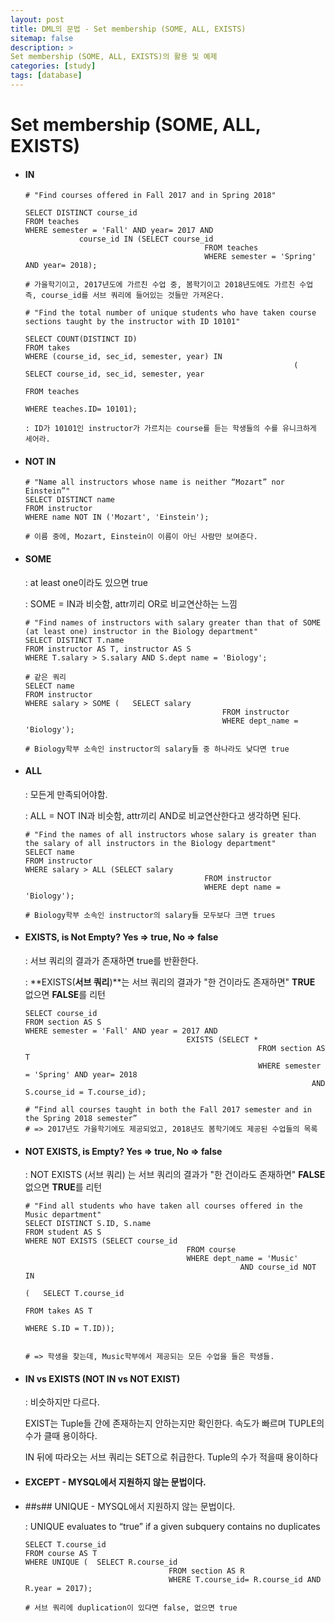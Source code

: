 ```yaml
---
layout: post
title: DML의 문법 - Set membership (SOME, ALL, EXISTS)
sitemap: false
description: > 
Set membership (SOME, ALL, EXISTS)의 활용 및 예제 
categories: [study]
tags: [database]
---
```



# Set membership (SOME, ALL, EXISTS)

  - #### IN

    ~~~mysql
    # "Find courses offered in Fall 2017 and in Spring 2018"
    
    SELECT DISTINCT course_id
    FROM teaches
    WHERE semester = 'Fall' AND year= 2017 AND
    			course_id IN (SELECT course_id
    										FROM teaches
    										WHERE semester = 'Spring' AND year= 2018);
    										
    # 가을학기이고, 2017년도에 가르친 수업 중, 봄학기이고 2018년도에도 가르친 수업 즉, course_id를 서브 쿼리에 들어있는 것들만 가져온다. 
    ~~~

    ~~~mysql
    # "Find the total number of unique students who have taken course sections taught by the instructor with ID 10101"
    
    SELECT COUNT(DISTINCT ID)
    FROM takes
    WHERE (course_id, sec_id, semester, year) IN
    															(	SELECT course_id, sec_id, semester, year
    																FROM teaches
    																WHERE teaches.ID= 10101);
    
    : ID가 10101인 instructor가 가르치는 course를 듣는 학생들의 수를 유니크하게 세어라.  
    ~~~

  - #### NOT IN

    ~~~mysql
    # "Name all instructors whose name is neither “Mozart” nor Einstein”"
    SELECT DISTINCT name
    FROM instructor
    WHERE name NOT IN ('Mozart', 'Einstein');
    
    # 이름 중에, Mozart, Einstein이 이름이 아닌 사람만 보여준다. 
    ~~~

  - #### SOME

    : at least one이라도 있으면 true

    : SOME = IN과 비슷함, attr끼리 OR로 비교연산하는 느낌

    ~~~mysql
    # "Find names of instructors with salary greater than that of SOME (at least one) instructor in the Biology department"
    SELECT DISTINCT T.name
    FROM instructor AS T, instructor AS S
    WHERE T.salary > S.salary AND S.dept name = 'Biology';
    
    # 같은 쿼리 
    SELECT name
    FROM instructor
    WHERE salary > SOME (	SELECT salary
    											FROM instructor
    											WHERE dept_name = 'Biology');
    
    # Biology학부 소속인 instructor의 salary들 중 하나라도 낮다면 true
    ~~~


  - #### ALL

    : 모든게 만족되어야함. 

    : ALL = NOT IN과 비슷함, attr끼리 AND로 비교연산한다고 생각하면 된다. 

    ~~~mysql
    # "Find the names of all instructors whose salary is greater than the salary of all instructors in the Biology department"
    SELECT name
    FROM instructor
    WHERE salary > ALL (SELECT salary
    										FROM instructor
    										WHERE dept name = 'Biology');
    
    # Biology학부 소속인 instructor의 salary들 모두보다 크면 trues
    ~~~


  - #### EXISTS, is Not Empty? Yes => true, No => false

    : 서브 쿼리의 결과가 존재하면 true를 반환한다. 

    : **EXISTS(**서브 쿼리**)**는 서브 쿼리의 결과가 "한 건이라도 존재하면" **TRUE** 없으면 **FALSE**를 리턴

    ~~~mysql
    SELECT course_id
    FROM section AS S
    WHERE semester = 'Fall' AND year = 2017 AND
    									EXISTS (SELECT *
    													FROM section AS T
    													WHERE semester = 'Spring' AND year= 2018
    																AND S.course_id = T.course_id);
    
    # “Find all courses taught in both the Fall 2017 semester and in the Spring 2018 semester”
    # => 2017년도 가을학기에도 제공되었고, 2018년도 봄학기에도 제공된 수업들의 목록 
    ~~~

  - #### NOT EXISTS, is Empty? Yes => true, No => false

    : NOT EXISTS (서브 쿼리) 는 서브 쿼리의 결과가 "한 건이라도 존재하면" **FALSE** 없으면 **TRUE**를 리턴

    ~~~mysql
    # "Find all students who have taken all courses offered in the Music department"
    SELECT DISTINCT S.ID, S.name
    FROM student AS S
    WHERE NOT EXISTS (SELECT course_id
    									FROM course
    									WHERE dept_name = 'Music'
    												AND course_id NOT IN
    																			(	SELECT T.course_id
    																				FROM takes AS T
    																				WHERE S.ID = T.ID));
    
    
    # => 학생을 찾는데, Music학부에서 제공되는 모든 수업을 들은 학생들. 
    ~~~

  - #### IN vs EXISTS (NOT IN vs NOT EXIST)

    : 비슷하지만 다르다. 

    EXIST는 Tuple들 간에 존재하는지 안하는지만 확인한다. 속도가 빠르며 TUPLE의 수가 클때 용이하다. 

    IN 뒤에 따라오는 서브 쿼리는 SET으로 취급한다. Tuple의 수가 적을때 용이하다  

  - #### EXCEPT - MYSQL에서 지원하지 않는 문법이다. 

  - ##s## UNIQUE - MYSQL에서 지원하지 않는 문법이다. 

    : UNIQUE evaluates to “true” if a given subquery contains no duplicates

    ~~~mysql
    SELECT T.course_id
    FROM course AS T
    WHERE UNIQUE ( 	SELECT R.course_id
    								FROM section AS R
    								WHERE T.course_id= R.course_id AND R.year = 2017);
    
    # 서브 쿼리에 duplication이 있다면 false, 없으면 true
    ~~~

